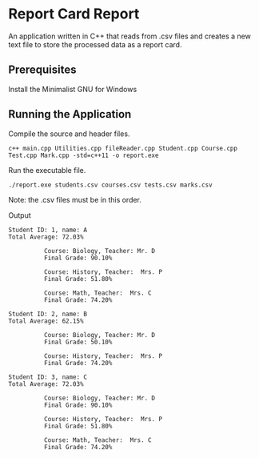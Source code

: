 # Report Card Report

An application written in C++ that reads from .csv files and creates a new text file to store the processed data as a report card.

## Prerequisites
Install the Minimalist GNU for Windows

## Running the Application

Compile the source and header files.
```
c++ main.cpp Utilities.cpp fileReader.cpp Student.cpp Course.cpp Test.cpp Mark.cpp -std=c++11 -o report.exe
```

Run the executable file.
```
./report.exe students.csv courses.csv tests.csv marks.csv
```

Note: the .csv files must be in this order.

Output
```
Student ID: 1, name: A
Total Average: 72.03%

          Course: Biology, Teacher: Mr. D
          Final Grade: 90.10%

          Course: History, Teacher:  Mrs. P
          Final Grade: 51.80%

          Course: Math, Teacher:  Mrs. C
          Final Grade: 74.20%

Student ID: 2, name: B
Total Average: 62.15%

          Course: Biology, Teacher: Mr. D
          Final Grade: 50.10%

          Course: History, Teacher:  Mrs. P
          Final Grade: 74.20%

Student ID: 3, name: C
Total Average: 72.03%

          Course: Biology, Teacher: Mr. D
          Final Grade: 90.10%

          Course: History, Teacher:  Mrs. P
          Final Grade: 51.80%

          Course: Math, Teacher:  Mrs. C
          Final Grade: 74.20%
```
